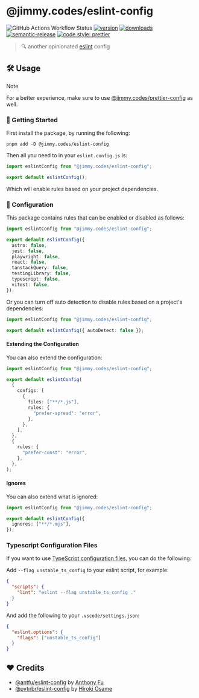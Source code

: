 # @jimmy.codes/eslint-config

![GitHub Actions Workflow Status](https://img.shields.io/github/actions/workflow/status/jimmy-guzman/eslint-config/cd.yml?style=flat-square&logo=github-actions)
[![version](https://img.shields.io/npm/v/@jimmy.codes/eslint-config.svg?logo=npm&style=flat-square)](https://www.npmjs.com/package/@jimmy.codes/eslint-config)
[![downloads](https://img.shields.io/npm/dm/@jimmy.codes/eslint-config.svg?logo=npm&style=flat-square)](http://www.npmtrends.com/@jimmy.codes/eslint-config)
[![semantic-release](https://img.shields.io/badge/%20%20%F0%9F%93%A6%F0%9F%9A%80-semantic--release-e10079.svg?style=flat-square)](https://semantic-release.gitbook.io/semantic-release)
[![code style: prettier](https://img.shields.io/badge/code_style-prettier-ff69b4.svg?style=flat-square&logo=prettier)](https://github.com/prettier/prettier)

> 🔍 another opinionated [eslint](https://eslint.org) config

## 🛠️ Usage

> [!NOTE]
> For a better experience, make sure to use [@jimmy.codes/prettier-config](https://github.com/jimmy-guzman/prettier-config) as well.

### 🔨 Getting Started

First install the package, by running the following:

```
pnpm add -D @jimmy.codes/eslint-config
```

Then all you need to in your `eslint.config.js` is:

```mjs
import eslintConfig from "@jimmy.codes/eslint-config";

export default eslintConfig();
```

Which will enable rules based on your project dependencies.

### 🔧 Configuration

This package contains rules that can be enabled or disabled as follows:

```ts
import eslintConfig from "@jimmy.codes/eslint-config";

export default eslintConfig({
  astro: false,
  jest: false,
  playwright: false,
  react: false,
  tanstackQuery: false,
  testingLibrary: false,
  typescript: false,
  vitest: false,
});
```

Or you can turn off auto detection to disable rules based on a project's dependencies:

```ts
import eslintConfig from "@jimmy.codes/eslint-config";

export default eslintConfig({ autoDetect: false });
```

#### Extending the Configuration

You can also extend the configuration:

```ts
import eslintConfig from "@jimmy.codes/eslint-config";

export default eslintConfig(
  {
    configs: [
      {
        files: ["**/*.js"],
        rules: {
          "prefer-spread": "error",
        },
      },
    ],
  },
  {
    rules: {
      "prefer-const": "error",
    },
  },
);
```

#### Ignores

You can also extend what is ignored:

```ts
import eslintConfig from "@jimmy.codes/eslint-config";

export default eslintConfig({
  ignores: ["**/*.mjs"],
});
```

### Typescript Configuration Files

If you want to use [TypeScript configuration files](https://eslint.org/docs/latest/use/configure/configuration-files#typescript-configuration-files), you can do the following:

Add `--flag unstable_ts_config` to your eslint script, for example:

```json
{
  "scripts": {
    "lint": "eslint --flag unstable_ts_config ."
  }
}
```

And add the following to your `.vscode/settings.json`:

```json
{
  "eslint.options": {
    "flags": ["unstable_ts_config"]
  }
}
```

## ❤️ Credits

- [@antfu/eslint-config](https://github.com/antfu/eslint-config) by [Anthony Fu](https://antfu.me)
- [@pvtnbr/eslint-config](https://github.com/privatenumber/eslint-config) by [Hiroki Osame](https://hirok.io/)
